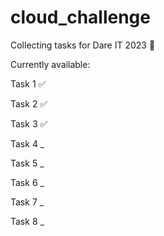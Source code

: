 # cloud_challenge

Collecting tasks for Dare IT 2023
🐧

Currently available: 

Task 1 ✅

Task 2 ✅

Task 3 ✅

Task 4 _

Task 5 _

Task 6 _

Task 7 _

Task 8 _
 
